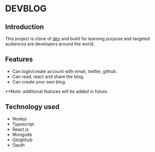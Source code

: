 # DEVBLOG

## Introduction  
This project is clone of [dev](https://dev.to) and build for learning purpose and targeted audiences are developers around the world.

## Features
- Can login/create account with email, twitter, github.
- Can read, react and share the blog.
- Can create your own blog.


**Note: additional features will be added in future.

## Technology used
- Nodejs
- Typescript
- React js
- Mongodb
- Git/github
- Oauth